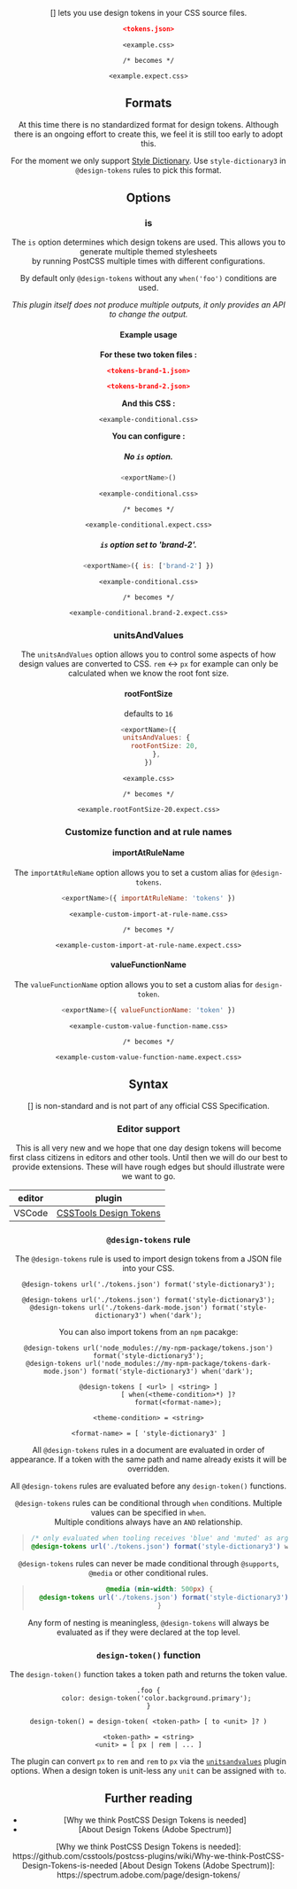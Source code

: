 <!-- Available Variables: -->
<!-- <humanReadableName> PostCSS Your Plugin -->
<!-- <exportName> postcssYourPlugin -->
<!-- <packageName> @csstools/postcss-your-plugin -->
<!-- <packageVersion> 1.0.0 -->
<!-- <packagePath> plugins/postcss-your-plugin -->
<!-- <cssdbId> your-feature -->
<!-- <specUrl> https://www.w3.org/TR/css-color-4/#funcdef-color -->
<!-- <example.css> file contents for examples/example.css -->
<!-- <header> -->
<!-- <usage> usage instructions -->
<!-- <envSupport> -->
<!-- <corsWarning> -->
<!-- <linkList> -->
<!-- to generate : npm run docs -->

<header>

[<humanReadableName>] lets you use design tokens in your CSS source files.

```json
<tokens.json>
```

```pcss
<example.css>

/* becomes */

<example.expect.css>
```

<usage>

<envSupport>

## Formats

At this time there is no standardized format for design tokens.
Although there is an ongoing effort to create this, we feel it is still too early to adopt this.

For the moment we only support [Style Dictionary](https://amzn.github.io/style-dictionary/#/).
Use `style-dictionary3` in `@design-tokens` rules to pick this format.

## Options

### is

The `is` option determines which design tokens are used.
This allows you to generate multiple themed stylesheets<br>by running PostCSS multiple times with different configurations.

By default only `@design-tokens` without any `when('foo')` conditions are used.

_This plugin itself does not produce multiple outputs, it only provides an API to change the output._

#### Example usage

**For these two token files :**

```json
<tokens-brand-1.json>
```

```json
<tokens-brand-2.json>
```

**And this CSS :**

```pcss
<example-conditional.css>
```

**You can configure :**

##### No `is` option.

```js
<exportName>()
```

```pcss
<example-conditional.css>

/* becomes */

<example-conditional.expect.css>
```

##### `is` option set to 'brand-2'.

```js
<exportName>({ is: ['brand-2'] })
```

```pcss
<example-conditional.css>

/* becomes */

<example-conditional.brand-2.expect.css>
```

### unitsAndValues

The `unitsAndValues` option allows you to control some aspects of how design values are converted to CSS.
`rem` <-> `px` for example can only be calculated when we know the root font size.

#### rootFontSize

defaults to `16`

```js
<exportName>({
	unitsAndValues: {
		rootFontSize: 20,
	},
})
```

```pcss
<example.css>

/* becomes */

<example.rootFontSize-20.expect.css>
```

### Customize function and at rule names

#### importAtRuleName

The `importAtRuleName` option allows you to set a custom alias for `@design-tokens`.

```js
<exportName>({ importAtRuleName: 'tokens' })
```

```pcss
<example-custom-import-at-rule-name.css>

/* becomes */

<example-custom-import-at-rule-name.expect.css>
```

#### valueFunctionName

The `valueFunctionName` option allows you to set a custom alias for `design-token`.

```js
<exportName>({ valueFunctionName: 'token' })
```

```pcss
<example-custom-value-function-name.css>

/* becomes */

<example-custom-value-function-name.expect.css>
```

## Syntax

[<humanReadableName>] is non-standard and is not part of any official CSS Specification.

### Editor support

This is all very new and we hope that one day design tokens will become first class citizens in editors and other tools.
Until then we will do our best to provide extensions.
These will have rough edges but should illustrate were we want to go.

| editor | plugin |
| --- | --- |
| VSCode | [CSSTools Design Tokens](https://marketplace.visualstudio.com/items?itemName=RomainMenke.csstools-design-tokens) |

### `@design-tokens` rule

The `@design-tokens` rule is used to import design tokens from a JSON file into your CSS.

```pcss
@design-tokens url('./tokens.json') format('style-dictionary3');
```

```pcss
@design-tokens url('./tokens.json') format('style-dictionary3');
@design-tokens url('./tokens-dark-mode.json') format('style-dictionary3') when('dark');
```

You can also import tokens from an `npm` pacakge:

```pcss
@design-tokens url('node_modules://my-npm-package/tokens.json') format('style-dictionary3');
@design-tokens url('node_modules://my-npm-package/tokens-dark-mode.json') format('style-dictionary3') when('dark');
```

```
@design-tokens [ <url> | <string> ]
               [ when(<theme-condition>*) ]?
               format(<format-name>);

<theme-condition> = <string>

<format-name> = [ 'style-dictionary3' ]
```

All `@design-tokens` rules in a document are evaluated in order of appearance.
If a token with the same path and name already exists it will be overridden.

All `@design-tokens` rules are evaluated before any `design-token()` functions.

`@design-tokens` rules can be conditional through `when` conditions. Multiple values can be specified in `when`.<br>
Multiple conditions always have an `AND` relationship.

> ```css
> /* only evaluated when tooling receives 'blue' and 'muted' as arguments */
> @design-tokens url('./tokens.json') format('style-dictionary3') when('blue' 'muted');
> ```

`@design-tokens` rules can never be made conditional through `@supports`, `@media` or other conditional rules.

> ```css
> @media (min-width: 500px) {
>   @design-tokens url('./tokens.json') format('style-dictionary3'); /* always evaluated */
> }
> ```

Any form of nesting is meaningless, `@design-tokens` will always be evaluated as if they were declared at the top level.


### `design-token()` function

The `design-token()` function takes a token path and returns the token value.

```pcss
.foo {
	color: design-token('color.background.primary');
}
```

```
design-token() = design-token( <token-path> [ to <unit> ]? )

<token-path> = <string>
<unit> = [ px | rem | ... ]
```

The plugin can convert `px` to `rem` and `rem` to `px` via the [`unitsandvalues`](#unitsandvalues) plugin options.
When a design token is unit-less any `unit` can be assigned with `to`.

## Further reading

- [Why we think PostCSS Design Tokens is needed]
- [About Design Tokens (Adobe Spectrum)]

<linkList>
[Why we think PostCSS Design Tokens is needed]: https://github.com/csstools/postcss-plugins/wiki/Why-we-think-PostCSS-Design-Tokens-is-needed
[About Design Tokens (Adobe Spectrum)]: https://spectrum.adobe.com/page/design-tokens/
